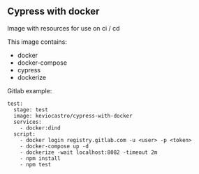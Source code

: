 ## Cypress with docker

Image with resources for use on ci / cd

This image contains:   
- docker
- docker-compose
- cypress
- dockerize

Gitlab example:

```
test:
  stage: test
  image: keviocastro/cypress-with-docker
  services:
    - docker:dind
  script:
    - docker login registry.gitlab.com -u <user> -p <token>
    - docker-compose up -d
    - dockerize -wait localhost:8082 -timeout 2m
    - npm install
    - npm test
```
